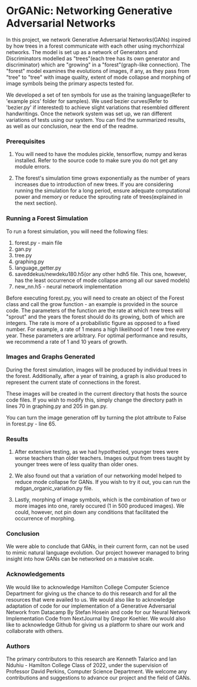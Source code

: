 # OrGANic: Networking Generative Adversarial Networks

In this project, we network Generative Adversarial Networks(GANs) inspired by how trees in a forest
communicate with each other using mychorrhizal networks. The model is set up as a network of Generators and Discriminators
modelled as "trees"(each tree has its own generator and discriminator) which are "growing" in a "forest"(graph-like connection).
The "forest" model examines the evolutions of images, if any, as they pass from "tree" to "tree" with image quality, extent of 
mode collapse and morphing of image symbols being the primary aspects tested for. 

We developed a set of ten symbols for use as the training language(Refer to 'example pics' folder for samples). We used bezier curves(Refer to 'bezier.py' 
if interested) to achieve slight variations that resembled different handwritings. Once the network system was set up, we ran 
different variations of tests using our system. You can find the summarized results, as well as our conclusion, near the end of the readme.

### Prerequisites
1. You will need to have the modules pickle, tensorflow, numpy and keras installed. Refer to the source code to make sure
you do not get any module errors.

2. The forest's simulation time grows exponentially as the number of years increases due to introduction of new trees. If you are considering running the simulation
for a long period, ensure adequate computational power and memory or reduce the sprouting rate of trees(explained in the next section).

### Running a Forest Simulation
To run a forest simulation, you will need the following files:
  1. forest.py - main file
  2. gan.py
  3. tree.py
  4. graphing.py
  5. language_getter.py
  6. saveddekus/newdeku180.h5(or any other hdh5 file. This one, however, has the least occurrence of mode collapse among all our saved models)
  7. new_nn.h5 - neural network implementation

Before executing forest.py, you will need to create an object of the Forest class and call the grow function - an example is provided in the source code. The parameters
of the function are the rate at which new trees will "sprout" and the years the forest should do its growing, both of which are integers. The
rate is more of a probabilistic figure as opposed to a fixed number. For example, a rate of 1 means a high likelihood of 1 new tree every year. These parameters are arbitrary. For optimal performance and results, we recommend a rate of 1 and 10 years of growth.

### Images and Graphs Generated
During the forest simulation, images will be produced by individual trees in the forest. Additionally, after a year of training, a graph
is also produced to represent the current state of connections in the forest.

These images will be created in the current directory that hosts the source code files. If you wish to modify this, simply change the directory path 
in lines 70 in graphing.py and 205 in gan.py.

You can turn the image generation off by turning the plot attribute to False in forest.py - line 65.

### Results
1. After extensive testing, as we had hypothezied, younger trees were worse teachers than older teachers. Images output from trees taught by 
younger trees were of less quality than older ones.

2. We also found out that a variation of our networking model helped
to reduce mode collapse for GANs. If you wish to try it out, you can run the mdgan_organic_variation.py file. 

3. Lastly, morphing of image symbols,
which is the combination of two or more images into one, rarely occured (1 in 500 produced images). We could, however, not pin down
any conditions that facilitated the occurrence of morphing.

### Conclusion
We were able to conclude that GANs, in their current form, can not be used to mimic natural language evolution. Our project however managed to bring insight into how GANs can be networked on a massive scale.

### Acknowledgements
We would like to acknowledge Hamilton College Computer Science Department for giving us the chance to do this research and for all the 
resources that were availed to us. We would also like to acknowledge adaptation of code for our implementation of a Generative Adversarial 
Network from Datacamp By Stefan Hosein and code for our Neural Network Implementation Code from NextJournal by Gregor Koehler. We would
also like to acknowledge Github for giving us a platform to share our work and collaborate with others.

### Authors
The primary contributors to this research are Kenneth Talarico and Ian Nduhiu - Hamilton College Class of 2022, under the supervision
of Professor David Perkins, Computer Science Department. We welcome any contributions and suggestions to advance our project and the 
field of GANs.
